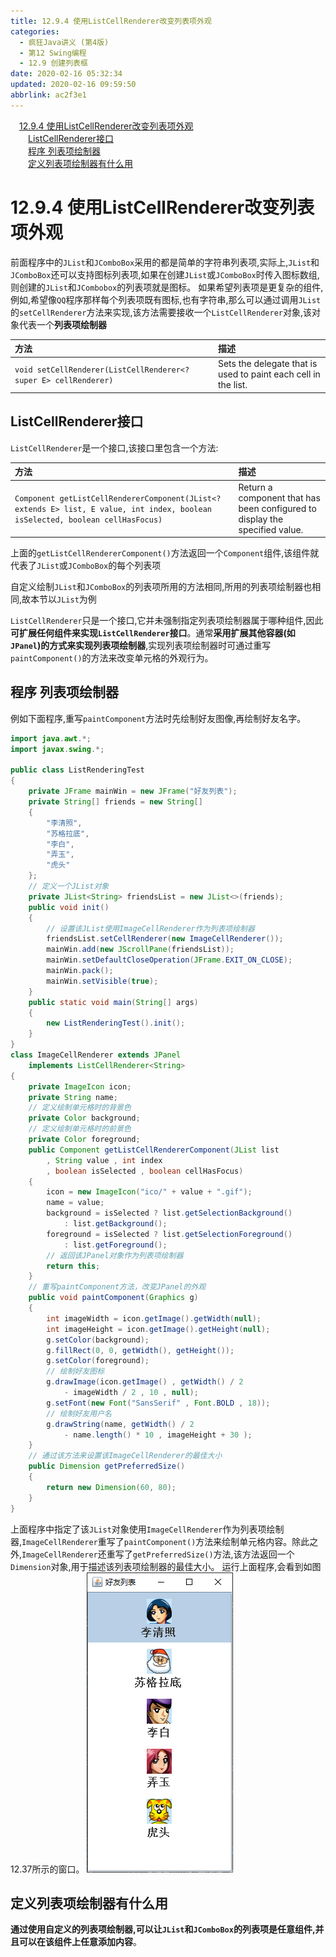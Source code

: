 ```yaml
---
title: 12.9.4 使用ListCellRenderer改变列表项外观
categories: 
  - 疯狂Java讲义 (第4版)
  - 第12 Swing编程
  - 12.9 创建列表框
date: 2020-02-16 05:32:34
updated: 2020-02-16 09:59:50
abbrlink: ac2f3e1
---
```

<div id='my_toc'><a href="/JavaReadingNotes/ac2f3e1/#12-9-4-使用ListCellRenderer改变列表项外观" class="header_1">12.9.4 使用ListCellRenderer改变列表项外观</a>&nbsp;<br><a href="/JavaReadingNotes/ac2f3e1/#ListCellRenderer接口" class="header_2">ListCellRenderer接口</a>&nbsp;<br><a href="/JavaReadingNotes/ac2f3e1/#程序-列表项绘制器" class="header_2">程序 列表项绘制器</a>&nbsp;<br><a href="/JavaReadingNotes/ac2f3e1/#定义列表项绘制器有什么用" class="header_2">定义列表项绘制器有什么用</a>&nbsp;<br></div>
<style>.header_1{margin-left: 1em;}.header_2{margin-left: 2em;}.header_3{margin-left: 3em;}.header_4{margin-left: 4em;}.header_5{margin-left: 5em;}.header_6{margin-left: 6em;}</style>
<!--more-->
<script>if (navigator.platform.search('arm')==-1){document.getElementById('my_toc').style.display = 'none';}var e,p = document.getElementsByTagName('p');while (p.length>0) {e = p[0];e.parentElement.removeChild(e);}</script>

<!--end-->
# 12.9.4 使用ListCellRenderer改变列表项外观
前面程序中的`JList`和`JComboBox`采用的都是简单的字符串列表项,实际上,`JList`和`JComboBox`还可以支持图标列表项,如果在创建`JList`或`JComboBox`时传入图标数组,则创建的`JList`和`JCombobox`的列表项就是图标。
如果希望列表项是更复杂的组件,例如,希望像`QQ`程序那样每个列表项既有图标,也有字符串,那么可以通过调用`JList`的`setCellRenderer`方法来实现,该方法需要接收一个`ListCellRenderer`对象,该对象代表一个**列表项绘制器**

|方法|描述|
|:--|:--|
|`void setCellRenderer(ListCellRenderer<? super E> cellRenderer)`|Sets the delegate that is used to paint each cell in the list.|

## ListCellRenderer接口
`ListCellRenderer`是一个接口,该接口里包含一个方法:

|方法|描述|
|:--|:--|
|`Component getListCellRendererComponent(JList<? extends E> list, E value, int index, boolean isSelected, boolean cellHasFocus)`|Return a component that has been configured to display the specified value.|

上面的`getListCellRendererComponent()`方法返回一个`Component`组件,该组件就代表了`JList`或`JComboBox`的每个列表项

自定义绘制`JList`和`JComboBox`的列表项所用的方法相同,所用的列表项绘制器也相同,故本节以`JList`为例

`ListCellRenderer`只是一个接口,它并未强制指定列表项绘制器属于哪种组件,因此**可扩展任何组件来实现`ListCellRenderer`接口**。通常**采用扩展其他容器(如`JPanel`)的方式来实现列表项绘制器**,实现列表项绘制器时可通过重写`paintComponent()`的方法来改变单元格的外观行为。
## 程序 列表项绘制器
例如下面程序,重写`paintComponent`方法时先绘制好友图像,再绘制好友名字。
```java
import java.awt.*;
import javax.swing.*;

public class ListRenderingTest
{
    private JFrame mainWin = new JFrame("好友列表");
    private String[] friends = new String[]
    {
        "李清照",
        "苏格拉底",
        "李白",
        "弄玉",
        "虎头"
    };
    // 定义一个JList对象
    private JList<String> friendsList = new JList<>(friends);
    public void init()
    {
        // 设置该JList使用ImageCellRenderer作为列表项绘制器
        friendsList.setCellRenderer(new ImageCellRenderer());
        mainWin.add(new JScrollPane(friendsList));
        mainWin.setDefaultCloseOperation(JFrame.EXIT_ON_CLOSE);
        mainWin.pack();
        mainWin.setVisible(true);
    }
    public static void main(String[] args)
    {
        new ListRenderingTest().init();
    }
}
class ImageCellRenderer extends JPanel
    implements ListCellRenderer<String>
{
    private ImageIcon icon;
    private String name;
    // 定义绘制单元格时的背景色
    private Color background;
    // 定义绘制单元格时的前景色
    private Color foreground;
    public Component getListCellRendererComponent(JList list
        , String value , int index
        , boolean isSelected , boolean cellHasFocus)
    {
        icon = new ImageIcon("ico/" + value + ".gif");
        name = value;
        background = isSelected ? list.getSelectionBackground()
            : list.getBackground();
        foreground = isSelected ? list.getSelectionForeground()
            : list.getForeground();
        // 返回该JPanel对象作为列表项绘制器
        return this;
    }
    // 重写paintComponent方法，改变JPanel的外观
    public void paintComponent(Graphics g)
    {
        int imageWidth = icon.getImage().getWidth(null);
        int imageHeight = icon.getImage().getHeight(null);
        g.setColor(background);
        g.fillRect(0, 0, getWidth(), getHeight());
        g.setColor(foreground);
        // 绘制好友图标
        g.drawImage(icon.getImage() , getWidth() / 2
            - imageWidth / 2 , 10 , null);
        g.setFont(new Font("SansSerif" , Font.BOLD , 18));
        // 绘制好友用户名
        g.drawString(name, getWidth() / 2
            - name.length() * 10 , imageHeight + 30 );
    }
    // 通过该方法来设置该ImageCellRenderer的最佳大小
    public Dimension getPreferredSize()
    {
        return new Dimension(60, 80);
    }
}
```
上面程序中指定了该`JList`对象使用`ImageCellRenderer`作为列表项绘制器,`ImageCellRenderer`重写了`paintComponent()`方法来绘制单元格内容。除此之外,`ImageCellRenderer`还重写了`getPreferredSize()`方法,该方法返回一个`Dimension`对象,用于描述该列表项绘制器的最佳大小。
运行上面程序,会看到如图12.37所示的窗口。
![](https://raw.githubusercontent.com/lanlan2017/images/master/CrazyJavaHandout4/Chapter12/12.9.4/1.png)
<!-- CrazyJavaHandout4/Chapter12/12.9.4/ -->
## 定义列表项绘制器有什么用
**通过使用自定义的列表项绘制器,可以让`JList`和`JComboBox`的列表项是任意组件,并且可以在该组件上任意添加内容**。
